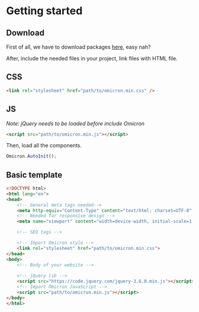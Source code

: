 # Getting started

## Download
First of all, we have to download packages [here](https://github.com/Rayzen-dev/Omicron/archive/refs/heads/master.zip "Get Omicron packages"), easy nah?

After, include the needed files in your project, link files with HTML file.

## CSS
```html
<link rel="stylesheet" href="path/to/omicron.min.css" />
```

## JS
_Note: jQuery needs to be loaded before include Omicron_
```html
<script src="path/to/omicron.min.js"></script>
```

Then, load all the components.
```javascript
Omicron.AutoInit();
```

## Basic template
```html
<!DOCTYPE html>
<html lang="en">
<head>
    <!-- General meta tags needed-->
    <meta http-equiv="Content-Type" content="text/html; charset=UTF-8" />
    <!-- Needed for responsive design -->
    <meta name="viewport" content="width=device-width, initial-scale=1, shrink-to-fit=no">

    <!-- SEO tags -->

    <!-- Import Omicron style -->
    <link rel="stylesheet" href="path/to/omicron.min.css">
</head>
<body>
    <!-- Body of your website -->
    
    <!-- jQuery lib -->
    <script src="https://code.jquery.com/jquery-3.6.0.min.js"></script>
    <!-- Import Omicron JavaScript -->
    <script src="path/to/omicron.min.js"></script>
</body>
</html>
```